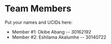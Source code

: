 # Team Members

Put your names and UCIDs here:

- Member #1: Okibe Abang -- 30162192
- Member #2: Eshilama Akalumhe -- 30140722
